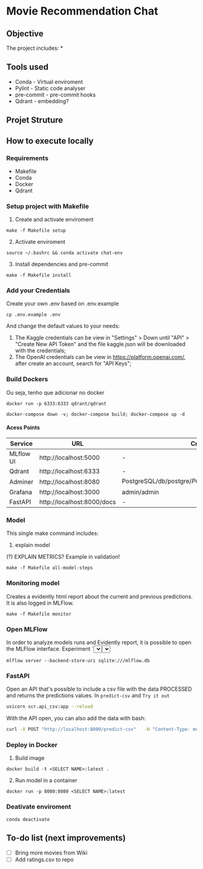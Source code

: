 # Movie Recommendation Chat

## Objective

The project includes:
*

## Tools used

* Conda - Virtual enviroment
* Pylint - Static code analyser
* pre-commit - pre-commit hooks
* Qdrant - embedding?

## Projet Struture

## How to execute locally

### Requirements

* Makefile
* Conda
* Docker
* Qdrant

### Setup project with Makefile

1. Create and activate enviroment
```
make -f Makefile setup
```

2. Activate enviroment
```
source ~/.bashrc && conda activate chat-env
```

3. Install dependencies and pre-commit
```
make -f Makefile install
```

### Add your Credentials

Create your own .env based on .env.example
```
cp .env.example .env
```

And change the default values to your needs:
1. The Kaggle credentials can be view in "Settings" > Down until "API" > "Create New API Token" and the file kaggle.json will be downloaded with the credentials;
1. The OpenAI credentials can be view in https://platform.openai.com/, after create an account, search for "API Keys";

### Build Dockers



Ou seja, tenho que adicionar no docker
```
docker run -p 6333:6333 qdrant/qdrant
```

```
docker-compose down -v; docker-compose build; docker-compose up -d
```

#### Acess Points

| Service         | URL                        | Credentials                                          |
|-----------------|----------------------------|------------------------------------------------------|
| MLflow UI       | http://localhost:5000      | -                                                    |
| Qdrant          | http://localhost:6333      | -                                                    |
| Adminer         | http://localhost:8080      |PostgreSQL/db/postgre/${POSTGRES_PASSWORD}/${DB_NAME} |
| Grafana         | http://localhost:3000      | admin/admin                                          |
| FastAPI         | http://localhost:8000/docs | -                                                    |

### Model

This single make command includes:

1. explain model

(?) EXPLAIN METRICS? Example in validation!

```
make -f Makefile all-model-steps
```

### Monitoring model

Creates a evidently html report about the current and previous predictions. It is also logged in MLFlow.
```
make -f Makefile monitor
```

### Open MLFlow

In order to analyze models runs and Evidently report, it is possible to open the MLFlow interface. Experiment ´<SELECT NAME>´ contains model runs and ´<SELECT NAME>_reports´ contains evidently reports.
```
mlflow server --backend-store-uri sqlite:///mlflow.db
```

### FastAPI

Open an API that's possible to include a csv file with the data PROCESSED and returns the predictions values. In `predict-csv` and `Try it out`

``` bash
uvicorn scr.api_csv:app --reload
```

With the API open, you can also add the data with bash:
``` bash
curl -X POST "http://localhost:8000/predict-csv"   -H "Content-Type: multipart/form-data"   -F "file=@data/processed/x_val.csv"
```

### Deploy in Docker

1. Build image
```
docker build -t <SELECT NAME>:latest .
```

2. Run model in a container
```
docker run -p 8080:8080 <SELECT NAME>:latest
```


### Deativate enviroment
```
conda deactivate
```

## To-do list (next improvements)

* [ ] Bring more movies from Wiki
* [ ] Add ratings.csv to repo
